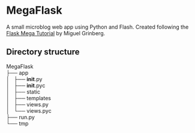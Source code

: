 MegaFlask
=========

A small microblog web app using Python and Flash. Created following the [Flask Mega Tutorial](http://blog.miguelgrinberg.com/post/the-flask-mega-tutorial-part-i-hello-world) by Miguel Grinberg.

Directory structure
-------------------

MegaFlask <br/>
├── app <br/>
│   ├── __init__.py <br/>
│   ├── __init__.pyc <br/>
│   ├── static <br/>
│   ├── templates <br/>
│   ├── views.py <br/>
│   └── views.pyc <br/>
├── run.py <br/>
└── tmp <br/>

